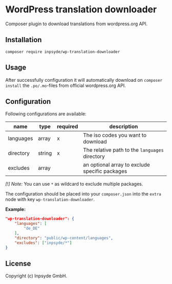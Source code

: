 # WordPress translation downloader

Composer plugin to download translations from wordpress.org API.

## Installation

```
composer require inpsyde/wp-translation-downloader
```

## Usage
After successfully configuration it will automatically download on `composer install` the `.po/.mo`-files from official wordpress.org API.

## Configuration

Following configurations are available:

|name|type|required|description|
|---|---|---|---|
|languages|array|x|The iso codes you want to download|
|directory|string|x|The relative path to the `languages` directory|
|excludes|array| |an optional array to exclude specific packages|

*[!] Note:* You can use `*` as wildcard to exclude multiple packages.

The configuration should be placed into your `composer.json` into the `extra` node with key `wp-translation-downloader`.

**Example:**

```json
"wp-translation-downloader": {
    "languages": [
        "de_DE"
    ],
    "directory": "public/wp-content/languages",
    "excludes": ["inpsyde/*"]
}
```

## License

Copyright (c) Inpsyde GmbH.